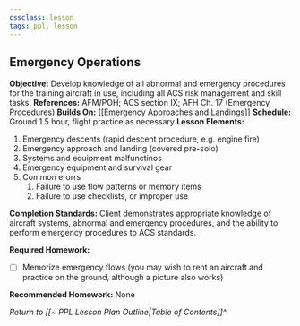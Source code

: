 ```yaml
---
cssclass: lesson
tags: ppl, lesson
---
```

## Emergency Operations

**Objective:** Develop knowledge of all abnormal and emergency procedures for the training aircraft in use, including all ACS risk management and skill tasks.
**References:** AFM/POH; ACS section IX; AFH Ch. 17 (Emergency Procedures)
**Builds On:** [[Emergency Approaches and Landings]]
**Schedule:** Ground 1.5 hour, flight practice as necessary
**Lesson Elements:**
1. Emergency descents (rapid descent procedure, e.g. engine fire)
2. Emergency approach and landing (covered pre-solo)
3. Systems and equipment malfunctinos
4. Emergency equipment and survival gear
5. Common erorrs
	1. Failure to use flow patterns or memory items
	2. Failure to use checklists, or improper use

**Completion Standards:** Client demonstrates appropriate knowledge of aircraft systems, abnormal and emergency procedures, and the ability to perform emergency procedures to ACS standards.

**Required Homework:** 
- [ ] Memorize emergency flows (you may wish to rent an aircraft and practice on the ground, although a picture also works)

**Recommended Homework:** None

*Return to [[~ PPL Lesson Plan Outline|Table of Contents]]^*